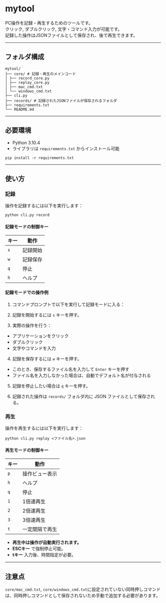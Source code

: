 # mytool

PC操作を記録・再生するためのツールです。  
クリック, ダブルクリック, 文字・コマンド入力が可能です。  
記録した操作はJSONファイルとして保存され、後で再生できます。

---

## フォルダ構成
```
mytool/
├── core/ # 記録・再生のメインコード
│ ├── record_core.py
│ ├── replay_core.py
│ ├── mac_cmd.txt
│ └── windows_cmd.txt
├── cli.py
├── records/ # 記録されたJSONファイルが保存されるフォルダ
├── requirements.txt
└── README.md
```

---

## 必要環境

- Python 3.10.4
- ライブラリは `requirements.txt` からインストール可能

```
pip install -r requirements.txt
```
---

## 使い方

### 記録
操作を記録するには以下を実行します：

```
python cli.py record
```

#### 記録モードの制御キー
| キー  | 動作   |
| --- | ---- |
| `s` | 記録開始 |
| `w` | 記録保存 |
| `q` | 停止   |
| `h` | ヘルプ  |

#### 記録モードでの操作例

1. コマンドプロンプトで以下を実行して記録モードに入る：

2. 記録を開始するには `s` キーを押す。

3. 実際の操作を行う：
- アプリケーションをクリック
- ダブルクリック
- 文字やコマンドを入力

4. 記録を保存するには `w` キーを押す。
- このとき、保存するファイル名を入力して `Enter` キーを押す
- ファイル名を入力しなかった場合は、自動でデフォルト名が付与される

5. 記録を停止したい場合は `q` キーを押す。

6. 記録された操作は `records/` フォルダ内に JSON ファイルとして保存される。

### 再生
操作を再生するには以下を実行します：

```
python cli.py replay <ファイル名>.json
```
#### 再生モードの制御キー
| キー  | 動作      |
| --- | ------- |
| `p` | 操作ビュー表示 |
| `h` | ヘルプ     |
| `q` | 停止      |
| `1` | 1倍速再生   |
| `2` | 2倍速再生   |
| `3` | 3倍速再生   |
| `t` | 一定間隔で再生 |

- **再生中は操作が自動実行されます。**  
- **ESCキー** で強制停止可能。  
- **tキー** 入力後、時間指定が必要。

---

## 注意点

`core/mac_cmd.txt`, `core/windows_cmd.txt`に設定されていない同時押しコマンドは、同時押しコマンドとして保存されないため手動で追加する必要があります。
